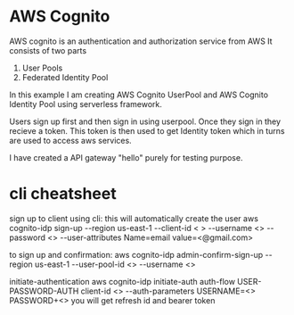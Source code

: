 # AWS Cognito

AWS cognito is an authentication and authorization service from AWS It consists of two parts 
  1. User Pools 
  2. Federated Identity Pool

In this example I am creating AWS Cognito UserPool and AWS Cognito Identity Pool using serverless framework.

Users sign up first and then sign in using userpool. Once they sign in they recieve a token. This token is then used to get Identity token which in turns are used to access aws services.

I have created a API gateway "hello"  purely for testing purpose.

# cli cheatsheet

sign up to client using cli: this will automatically create the user 
aws cognito-idp sign-up --region us-east-1 --client-id < > --username <> --password <> --user-attributes Name=email value=<@gmail.com>

to sign up and confirmation:
aws cognito-idp admin-confirm-sign-up --region us-east-1 --user-pool-id <> --username <>


initiate-authentication
aws cognito-idp initiate-auth auth-flow USER-PASSWORD-AUTH client-id <> --auth-parameters  USERNAME=<>  PASSWORD+<>
you will get refresh id and bearer token
